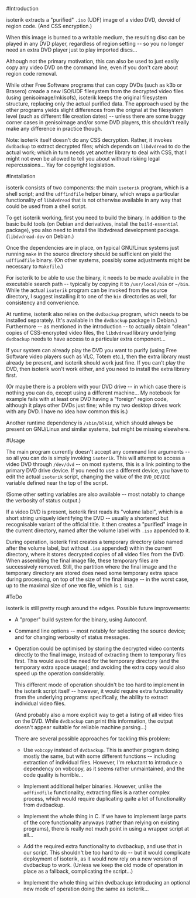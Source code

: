 #Introduction

isoterik extracts a "purified" `.iso` (UDF) image of a video DVD, devoid of
region code. (And CSS encryption.)

When this image is burned to a writable medium, the resulting disc can be
played in any DVD player, regardless of region setting -- so you no longer need
an extra DVD player just to play imported discs...

Although not the primary motivation, this can also be used to just easily copy
any video DVD on the command line, even if you don't care about region code
removal.

While other Free Software programs that can copy DVDs (such as k3b or Brasero)
creade a new ISO/UDF filesystem from the decrypted video files (using
genisoimage/mkisofs), isoterik keeps the original filesystem structure,
replacing only the actual purified data. The approach used by the other
programs yields slight differences from the orignal at the filesystem level
(such as different file creation dates) -- unless there are some buggy corner
cases in genisoimage and/or some DVD players, this shouldn't really make any
difference in practice though.

Note: isoterik itself doesn't do any CSS decryption. Rather, it invokes
`dvdbackup` to extract decrypted files; which depends on `libdvdread` to do the
actual work; which in turn needs yet another library to deal with CSS, that I
might not even be allowed to tell you about without risking legal
repercussions... Yay for copyright legislation.

#Installation

isoterik consists of two components: the main `isoterik` program, which is a
shell script; and the `udffindfile` helper binary, which wraps a particular
functionality of `libdvdread` that is not otherwise available in any way that
could be used from a shell script.

To get isoterik working, first you need to build the binary. In addition to the
basic build tools (on Debian and derivatives, install the `build-essential`
package), you also need to install the libdvdread development package.
(`libdvdread-dev` on Debian.)

Once the dependencies are in place, on typical GNU/Linux systems just running
`make` in the source directory should be sufficient on yield the `udffindfile`
binary. (On other systems, possibly some adjustments might be necessary to
`Makefile`.)

For isoterik to be able to use the binary, it needs to be made available in the
executable search path -- typically by copying it to `/usr/local/bin` or
`~/bin`. While the actual `isoterik` program can be invoked from the source
directory, I suggest installing it to one of the `bin` directories as well, for
consistency and convenience.

At runtime, isoterik also relies on the `dvdbackup` program, which needs to be
installed separately. (It's available in the `dvdbackup` package in Debian.)
Furthermore -- as mentioned in the introduction -- to actually obtain "clean"
copies of CSS-encrypted video files, the `libdvdread` library underlying
`dvdbackup` needs to have access to a particular extra component...

If your system can already play the DVD you want to purify (using Free Software
video players such as VLC, Totem etc.), then the extra library must already be
present, and isoterik should work just fine. If you can't play the DVD, then
isoterik won't work either, and you need to install the extra library first.

(Or maybe there is a problem with your DVD drive -- in which case there is
nothing you can do, except using a different machine... My notebook for example
fails with at least one DVD having a "foreign" region code, although it plays
other DVDs just fine; while my two desktop drives work with any DVD. I have no
idea how common this is.)

Another runtime dependency is `/sbin/blkid`, which should always be present on
GNU/Linux and similar systems, but might be missing elsewhere.

#Usage

The main program currently doesn't accept any command line arguments -- so all
you can do is simply invoking `isoterik`. This will attempt to access a video
DVD through `/dev/dvd` -- on most systems, this is a link pointing to the
primary DVD drive device. If you need to use a different device, you have to
edit the actual `isoterik` script, changing the value of the `DVD_DEVICE`
variable defined near the top of the script.

(Some other setting variables are also available -- most notably to change the
verbosity of status output.)

If a video DVD is present, isoterik first reads its "volume label", which is a
short string uniquely identifying the DVD -- usually a shortened but
recognisable variant of the official title. It then creates a "purified" image
in the current directory, named after the volume label with `.iso` appended to
it.

During operation, isoterik first creates a temporary directory (also named
after the volume label, but without `.iso` appended) within the current
directory, where it stores decrypted copies of all video files from the DVD.
When assembling the final image file, these temporary files are successively
removed. Still, the partition where the final image and the temporary directory
are stored does need some temporary extra space during processing, on top of
the size of the final image -- in the worst case, up to the maximal size of one
`VOB` file, which is `1 GiB`.

#ToDo

isoterik is still pretty rough around the edges. Possible future improvements:

  * A "proper" build system for the binary, using Autoconf.

  * Command line options -- most notably for selecting the source device; and
    for changing verbosity of status messages.

  * Operation could be optimised by storing the decrypted video contents
    directly to the final image, instead of extracting them to temporary files
    first. This would avoid the need for the temporary directory (and the
    temporary extra space usage); and avoiding the extra copy would also speed
    up the operation considerably.

    This different mode of operation shouldn't be too hard to implement in the
    isoterik script itself -- however, it would require extra functionality
    from the underlying programs: specifically, the ability to extract
    individual video files.

    (And probably also a more explicit way to get a listing of all video files
    on the DVD. While `dvdbackup` can print this information, the output
    doesn't appear suitable for reliable machine parsing...)

    There are several possible approaches for tackling this problem:

      * Use `vobcopy` instead of `dvdbackup`. This is another program doing
        mostly the same, but with some different functions -- including
        extraction of individual files. However, I'm reluctant to introduce a
        dependency on vobcopy, as it seems rather unmaintained, and the code
        quality is horrible...

      * Implement additional helper binaries. However, unlike the `udffindfile`
        functionality, extracting files is a rather complex process, which
        would require duplicating quite a lot of functionality from dvdbackup.

      * Implement the whole thing in C. If we have to implement large parts of
        the core functionality anyways (rather than relying on existing
        programs), there is really not much point in using a wrapper script at
        all...

      * Add the required extra functionality to dvdbackup, and use that in our
        script. This shouldn't be too hard to do -- but it would complicate
        deployment of isoterik, as it would now rely on a new version of
        dvdbackup to work. (Unless we keep the old mode of operation in place
        as a fallback, complicating the script...)

      * Implement the whole thing within dvdbackup: introducing an optional new
        mode of operation doing the same as isoterik...
